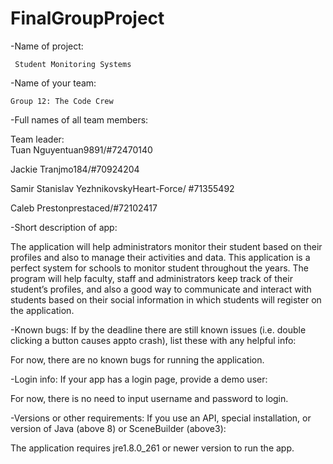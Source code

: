# FinalGroupProject


-Name of project:

	 Student Monitoring Systems
	
-Name of your team:

	Group 12: The Code Crew
	
-Full names of all team members:

 Team leader:       
 Tuan Nguyentuan9891/#72470140
 
 Jackie Tranjmo184/#70924204
		     
 Samir Stanislav YezhnikovskyHeart-Force/ #71355492
		     
 Caleb Prestonprestaced/#72102417
		     
		     
-Short description of app:

The application will help administrators monitor their student based on their profiles and also to manage their activities and data. This application is a perfect system for schools to monitor student throughout the years. The program will help faculty, staff and administrators keep track of their student’s profiles, and also a good way to communicate and interact with students based on their social information in which students will register on the application.

-Known bugs: If by the deadline there are still known issues (i.e. double clicking a button causes appto crash), list these with any helpful info:

 For now, there are no known bugs for running  the application.
 
-Login info: If your app has a login page, provide a demo user:

For now, there is no need to input username  and password to login.

-Versions or other requirements: If you use an API, special installation, or version of Java (above 8) or SceneBuilder (above3):

 The application requires jre1.8.0_261 or newer version to run the app.









